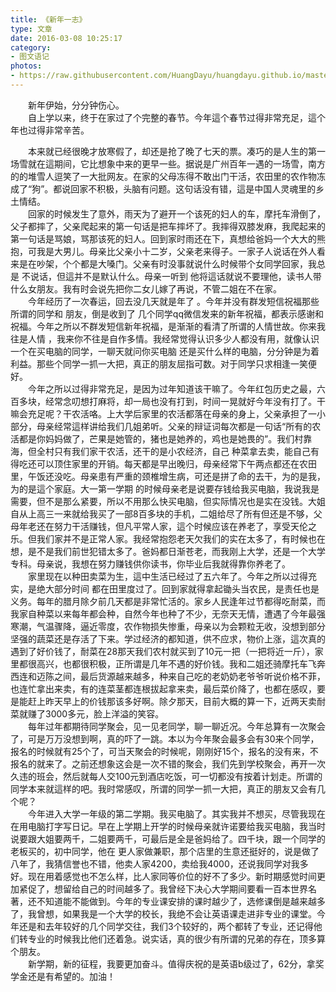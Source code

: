```yaml
---
title: 《新年一志》
type: 文章
date: 2016-03-08 10:25:17
category: 
- 图文语记
photos:
- https://raw.githubusercontent.com/HuangDayu/huangdayu.github.io/master/assets/private/images/image-31.png
---
```


&emsp;&emsp;新年伊始，分分钟伤心。  
&emsp;&emsp;自上学以来，终于在家过了个完整的春节。今年這个春节过得非常充足，這个年也过得非常辛苦。  

<!-- more -->

&emsp;&emsp;本来就已经很晚才放寒假了，却还是抢了晚了七天的票。凑巧的是人生的第一场雪就在這期间，它比想象中来的更早一些。据说是广州百年一遇的一场雪，南方的的堆雪人逗笑了一大批网友。在家的父母冻得不敢出门干活，农田里的农作物冻成了“狗”。都说回家不积极，头脑有问题。这句话没有错，這是中国人灵魂里的乡土情结。  
&emsp;&emsp;回家的时候发生了意外，雨天为了避开一个该死的妇人的车，摩托车滑倒了，父子都摔了，父亲爬起来的第一句话是把车摔坏了。我摔得双膝发麻，我爬起来的第一句话是骂娘，骂那该死的妇人。回到家时雨还在下，真想给爸妈一个大大的熊抱，可我是大男儿。母亲比父亲小十二岁，父亲老来得子。一家子人说话在外人看来是在吵架，个个都是大嗓门。父亲有时没事就说什么时候带个女同学回家，我总是 不说话，但這并不是默认什么。母亲一听到 他将這话就说不要理他，读书人带什么女朋友。我有时会说先把你二女儿嫁了再说，不管二姐在不在家。  
&emsp;&emsp;今年经历了一次春运，回去没几天就是年了 。今年并没有群发短信祝福那些所谓的同学和 朋友，倒是收到了 几个同学qq微信发来的新年祝福，都表示感谢和祝福。今年之所以不群发短信新年祝福，是渐渐的看清了所谓的人情世故。你来我往是人情 ，我来你不往是自作多情。我经常觉得认识多少人都没有用，就像认识一个在买电脑的同学，一聊天就问你买电脑 还是买什么样的电脑，分分钟是为着利益。那些个同学一抓一大把，真正的朋友屈指可数。对于同学只求相逢一笑便好。  
&emsp;&emsp;今年之所以过得非常充足，是因为过年知道该干嘛了。今年红包历史之最，六百多块，经常念叨想打麻将，却一局也没有打到，时间一晃就好今年没有打了。干嘛会充足呢？干农活咯。上大学后家里的农活都落在母亲的身上，父亲承担了一小部分，母亲经常這样讲给我们几姐弟听。父亲的辩证词每次都是一句话“所有的农活都是你妈妈做了，芒果是她管的，猪也是她养的，鸡也是她畏的”。我们村靠海，但全村只有我们家干农活，还干的是小农经济，自己 种菜拿去卖，能自己有得吃还可以顶住家里的开销。每天都是早出晚归，母亲经常下午两点都还在农田里，午饭还没吃。母亲患有严重的颈椎增生病，可还是拼了命的去干，为的是我，为的是這个家庭。大一第一学期 的时候母亲老是说要存钱给我买电脑，我说我是需要，但不是那么紧要，所以不用那么快买电脑，但实际情况也是实在没钱。大姐自从上高三一来就给我买了一部8百多块的手机，二姐给尽了所有但还是不够，父母年老还在努力干活赚钱，但凡平常人家，這个时候应该在养老了，享受天伦之乐。但我们家并不是正常人家。我经常抱怨老天欠我们的实在太多了，有时候也在想，是不是我们前世犯错太多了。爸妈都日渐苍老，而我刚上大学，还是一个大学专科。母亲说，我想在努力赚钱供你读书，你毕业后我就得靠你养老了。  
&emsp;&emsp;家里现在以种田卖菜为生，這中生活已经过了五六年了。今年之所以过得充实，是绝大部分时间 都在田里度过了。回到家就得拿起锄头当农民，是责任也是义务。每年的腊月除夕前几天都是非常忙活的。家乡人民逢年过节都得吃耐菜，而我家自种菜以来每年都会种，自然今年也种了不少，无奈天无情，遭遇了今年最强寒潮，气温骤降，逼近零度，农作物损失惨重，母亲以为会颗粒无收，没想到部分坚强的蔬菜还是存活了下来。学过经济的都知道，供不应求，物价上涨，這次真的遇到了好价钱了，耐菜在28那天我们农村就买到了10元一把（一把将近一斤），家里都很高兴，也都很积极，正所谓是几年不遇的好价钱。我和二姐还骑摩托车飞奔西连和迈陈之间，最后货源越来越多，种来自己吃的老奶奶老爷爷听说价格不菲，也连忙拿出来卖，有的连菜茎都连根拔起拿来卖，最后菜价降了，也都在感叹，要是能赶上昨天早上的价钱那该多好啊。除夕那天，目前大概的算一下，近两天卖耐菜就赚了3000多元，脸上洋溢的笑容。  
&emsp;&emsp;每年过年都期待同学聚会，见一见老同学，聊一聊近况。今年总算有一次聚会了，可是万万没想到啊，真的吓了一跳。本以为今年聚会最多会有30来个同学，报名的时候就有25个了，可当天聚会的时候呢，刚刚好15个，报名的没有来，不报名的就来了。之前还想象这会是一次不错的聚会，我们先到学校聚会，再开一次久违的班会，然后就每人交100元到酒店吃饭，可一切都没有按着计划走。所谓的同学本来就這样的吧。我时常感叹，所谓的同学一抓一大把，真正的朋友又会有几个呢？  
&emsp;&emsp;今年进入大学一年级的第二学期。我买电脑了。其实我并不想买，尽管我现在在用电脑打字写日记。早在上学期上开学的时候母亲就许诺要给我买电脑，我当时说要跟大姐要两千，二姐要两千，可最后是全是爸妈给了。四千块，跟一个同学的老板买的，初中同学，他在 更人家做兼职，那个店里的生意还挺好的，说是做了八年了，我猜信誉也不错，他卖人家4200，卖给我4000，还说我同学对我多好。现在用着感觉也不怎么样，比人家同等价位的好不了多少。新时期感觉时间更加紧促了，想留给自己的时间越多了。我曾经下决心大学期间要看一百本世界名著，还不知道能不能做到。今年的专业课安排的课时越少了，选修课倒是越来越多了，我曾想，如果我是一个大学的校长，我绝不会让英语课走进非专业的课堂。今年还是和去年较好的几个同学交往，我们3个较好的，两个都转了专业，还记得他们转专业的时候我比他们还着急。说实话，真的很少有所谓的兄弟的存在，顶多算个朋友。  
&emsp;&emsp;新学期，新的征程，我要更加奋斗。值得庆祝的是英语b级过了，62分，拿奖学金还是有希望的。加油！  